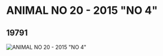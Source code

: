 # ANIMAL NO 20 - 2015 "NO 4"
## 19791
![ANIMAL NO 20 - 2015 "NO 4"](https://lc-www-live-s.legocdn.com/media/bricks/5/2/6102157.jpg)
